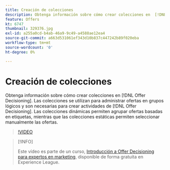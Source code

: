 ```yaml
---
title: Creación de colecciones
description: Obtenga información sobre cómo crear colecciones en  [!DNL Offer Decisioning]. Las colecciones tienen reglas de idoneidad asociadas para ayudarle a mostrarlas solo a los clientes relevantes.
feature: Offers
kt: 6747
thumbnail: 329376.jpg
exl-id: a255a0cd-b4ab-46a9-9c49-a4588ae12ea4
source-git-commit: a663d531061ef343d10b837c447242b89f020eba
workflow-type: tm+mt
source-wordcount: '0'
ht-degree: 0%

---
```


# Creación de colecciones

Obtenga información sobre cómo crear colecciones en [!DNL Offer Decisioning]. Las colecciones se utilizan para administrar ofertas en grupos lógicos y son necesarias para crear actividades de [!DNL Offer Decisioning]. Las colecciones dinámicas permiten agrupar ofertas basadas en etiquetas, mientras que las colecciones estáticas permiten seleccionar manualmente las ofertas.

>[!VIDEO](https://video.tv.adobe.com/v/329376?quality=12&learn=on)

>[!INFO]
>
> Este vídeo es parte de un curso, [Introducción a Offer Decisioning para expertos en marketing](https://experienceleague.adobe.com/?recommended=ExperiencePlatform-U-1-2020.1.offerdecisioning?lang=es), disponible de forma gratuita en Experience League.

